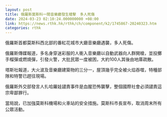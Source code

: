 ```yaml
---
layout: post
title: 俄羅斯莫斯科一間音樂廳發生槍擊　多人死傷
date: 2024-03-23 02:10:24.000000000 +08:00
link: https://news.rthk.hk/rthk/ch/component/k2/1745867-20240323.htm
categories: rthk
---
```


俄羅斯首都莫斯科西北部的番紅花城市大廳音樂廳遇襲，多人死傷。

俄羅斯傳媒報道，多名身穿迷彩服的人衝入音樂廳以自動武器向人群開槍，並投擲手榴彈或燃燒彈，引發火警，大批民眾一度被困，大約100人其後由地庫疏散。

塔斯社報道，大火波及音樂廳建築物的三分一，屋頂幾乎完全被火焰吞噬，特種部隊和特警已趕往現場。

俄羅斯外交部發言人扎哈羅娃譴責事件是血腥恐怖襲擊，整個國際社會必須譴責這宗卑鄙罪行。

當局說，已加強莫斯科機場和火車站的安全措施。莫斯科市長宣布，取消周末所有公眾活動。
